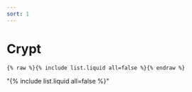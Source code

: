 ```yaml
---
sort: 1
---
```


# Crypt

```
{% raw %}{% include list.liquid all=false %}{% endraw %}
```

"{% include list.liquid all=false %}"
